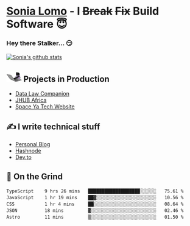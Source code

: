 # [Sonia Lomo](https://sonylomo.github.io/) - I ~~Break~~ ~~Fix~~ Build Software 😇
### Hey there Stalker... 😏 

<a href="https://github.com/sonylomo/github-readme-stats">
  <img align="center" src="https://media.giphy.com/media/lU05nFSW6Y2A/giphy.gif" alt="Sonia's github stats" />
</a>

## <img src="assets/devcat.gif" width="40"> Projects in Production
- [Data Law Companion](https://datalawcompanion.org/)
- [JHUB Africa](https://jhubafrica.com/)
- [Space Ya Tech Website](https://www.spaceyatech.com/)

## ✍️ I write technical stuff
- [Personal Blog](https://sonylomo-github-io.vercel.app/blog)
- [Hashnode](https://sonylomo.hashnode.dev/)
- [Dev.to](https://dev.to/sonylomo)

## 🤡 On the Grind
<!--START_SECTION:waka-->

```txt
TypeScript    9 hrs 26 mins   ███████████████████░░░░░░   75.61 %
JavaScript    1 hr 19 mins    ██▓░░░░░░░░░░░░░░░░░░░░░░   10.56 %
CSS           1 hr 4 mins     ██░░░░░░░░░░░░░░░░░░░░░░░   08.64 %
JSON          18 mins         ▓░░░░░░░░░░░░░░░░░░░░░░░░   02.46 %
Astro         11 mins         ▒░░░░░░░░░░░░░░░░░░░░░░░░   01.50 %
```

<!--END_SECTION:waka-->
